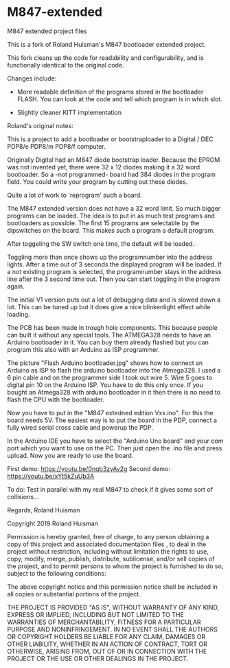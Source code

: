 # M847-extended
M847 extended project files

This is a fork of Roland Huisman's M847 bootloader extended project.

This fork cleans up the code for readability and configurability, and is
functionally identical to the original code.

Changes include:

- More readable definition of the programs stored in the bootloader FLASH. You
  can look at the code and tell which program is in which slot.

- Slightly cleaner KITT implementation

Roland's original notes:

This is a project to add a bootloader or
bootstraploader to a Digital / DEC PDP8/e PDP8/m PDP8/f computer.

Originally Digital had an M847 diode bootstrap loader. Because the EPROM was not
invented yet, there were 32 x 12 diodes making it a 32 word bootloader.
So a -not programmed- board had 384 diodes in the program field. You could
write your program by cutting out these diodes.

Quite a lot of work to 'reprogram' such a board.

The M847 extended version does not have a 32 word limit. So much bigger programs
can be loaded. The idea is to put in as much test programs and bootloaders as
possible. The first 15 programs are selectable by the dipswitches on the board.
This makes such a program a default program.

After toggeling the SW switch one time, the default will be loaded.

Toggling more than once shows up the programnumber into the address lights.
After a time out of 3 seconds the displayed program will be loaded. If a not
existing program is selected, the programnumber stays in the address line after
the 3 second time out. Then you can start toggling in the program again.

The initial V1 version puts out a lot of debugging data and is slowed down a lot.
This can be tuned up but it does give a nice blinkenlight effect while loading.

The PCB has been made in trough hole components. This because people can built
it without any special tools. The ATMEGA328 needs to have an Arduino bootloader
in it. You can buy them already flashed but you can program this also with an
Arduino as ISP programmer.

The picture "Flash Arduino bootloader.jpg" shows how to connect an Arduino as
ISP to flash the arduino bootloader into the Atmega328. I used a 6 pin cable and
on the programmer side I took out wire 5. Wire 5 goes to digital pin 10 on the
Arduino ISP. You have to do this only once. If you bought an Atmega328 with
arduino bootloader in it then there is no need to flash the CPU with the
bootloader.

Now you have to put in the "M847 extedned edition Vxx.ino". For this the board
needs 5V. The easiest way is to put the board in the PDP, connect a fully wired
serial cross cable and powerup the PDP.

In the Arduino IDE you have to select the "Arduino Uno board" and your com port
which you want to use on the PC. Then just open the .ino file and press upload.
Now you are ready to use the board.

First demo: https://youtu.be/0nqb3zyAv2g
Second demo: https://youtu.be/xYt5kZuUb3A

To do: Test in parallel with my real M847 to check if it gives some sort of collisions...

Regards, Roland Huisman




Copyright 2019 Roland Huisman

Permission is hereby granted, free of charge, to any person obtaining a copy of
this project and associated documentation files , to deal in the project without
restriction, including without limitation the rights to use, copy, modify,
merge, publish, distribute, sublicense, and/or sell copies of the project, and
to permit persons to whom the project is furnished to do so, subject to the
following conditions:

The above copyright notice and this permission notice shall be included in all
copies or substantial portions of the project.

THE PROJECT IS PROVIDED "AS IS", WITHOUT WARRANTY OF ANY KIND, EXPRESS OR
IMPLIED, INCLUDING BUT NOT LIMITED TO THE WARRANTIES OF MERCHANTABILITY, FITNESS
FOR A PARTICULAR PURPOSE AND NONINFRINGEMENT. IN NO EVENT SHALL THE AUTHORS OR
COPYRIGHT HOLDERS BE LIABLE FOR ANY CLAIM, DAMAGES OR OTHER LIABILITY, WHETHER
IN AN ACTION OF CONTRACT, TORT OR OTHERWISE, ARISING FROM, OUT OF OR IN
CONNECTION WITH THE PROJECT OR THE USE OR OTHER DEALINGS IN THE PROJECT.
